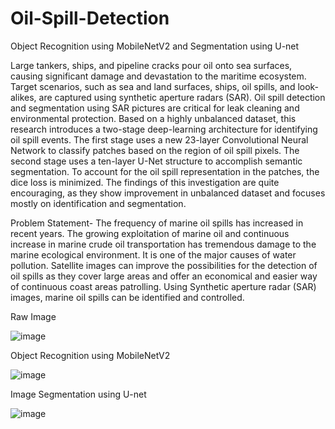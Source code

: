 # Oil-Spill-Detection

Object Recognition using MobileNetV2 and Segmentation using U-net

Large tankers, ships, and pipeline cracks pour oil onto sea surfaces, causing significant damage and devastation to the maritime ecosystem. Target scenarios, such as sea and land surfaces, ships, oil spills, and look-alikes, are captured using synthetic aperture radars (SAR). Oil spill detection and segmentation using SAR pictures are critical for leak cleaning and environmental protection. Based on a highly unbalanced dataset, this research introduces a two-stage deep-learning architecture for identifying oil spill events. The first stage uses a new 23-layer Convolutional Neural Network to classify patches based on the region of oil spill pixels. The second stage uses a ten-layer U-Net structure to accomplish semantic segmentation. To account for the oil spill representation in the patches, the dice loss is minimized. The findings of this investigation are quite encouraging, as they show improvement in unbalanced dataset and focuses mostly on identification and segmentation.

Problem Statement- The frequency of marine oil spills has increased in recent years. The growing exploitation of marine oil and continuous increase in marine crude oil transportation has tremendous damage to the marine ecological environment. It is one of the major causes of water pollution. Satellite images can improve the possibilities for the detection of oil spills as they cover large areas and offer an economical and easier way of continuous coast areas patrolling. Using Synthetic aperture radar (SAR) images, marine oil spills can be identified and controlled.

Raw Image

![image](https://github.com/Ygurram14/Oil-Spill-Detection/assets/143032421/e780f1a8-eef4-4511-9f37-36c3cd54470f)

Object Recognition using MobileNetV2

![image](https://github.com/Ygurram14/Oil-Spill-Detection/assets/143032421/31c1cd4f-209a-449e-a7eb-56887b2dfaf0)

Image Segmentation using U-net

![image](https://github.com/Ygurram14/Oil-Spill-Detection/assets/143032421/afdbbfa2-e8ad-42d4-9912-5ce62745db67)
